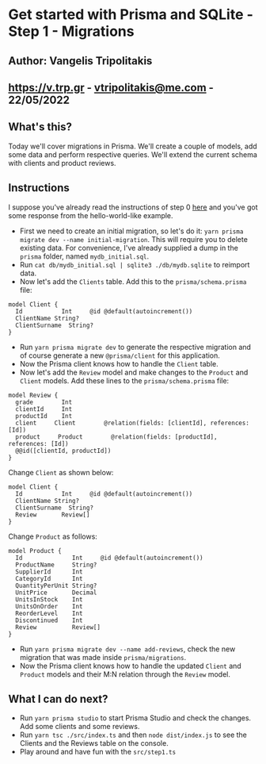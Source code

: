 # Get started with Prisma and SQLite - Step 1 - Migrations
## Author: Vangelis Tripolitakis
## https://v.trp.gr - vtripolitakis@me.com - 22/05/2022

## What's this?
Today we'll cover migrations in Prisma. We'll create a couple of models, add some data and
perform respective queries. We'll extend the current schema with clients and product reviews.

## Instructions

I suppose you've already read the instructions of step 0 [here](https://github.com/vtripolitakis/prisma-test#readme) and you've got some response from the hello-world-like example. 

- First we need to create an initial migration, so let's do it: `yarn prisma migrate dev --name initial-migration`. This will require you to delete existing data. For convenience, I've already supplied a dump in the `prisma` folder, named `mydb_initial.sql`. 
- Run `cat db/mydb_initial.sql | sqlite3 ./db/mydb.sqlite` to reimport data.
- Now let's add the `Clients` table. Add this to the `prisma/schema.prisma` file:

```
model Client {
  Id           Int     @id @default(autoincrement())
  ClientName String?
  ClientSurname  String?
}
```
- Run `yarn prisma migrate dev` to generate the respective migration and of course generate a new `@prisma/client` for this application.
- Now the Prisma client knows how to handle the `Client` table.
- Now let's add the `Review` model and make changes to the `Product` and `Client` models. Add these lines to the `prisma/schema.prisma` file:

```
model Review {
  grade        Int
  clientId     Int
  productId    Int
  client     Client        @relation(fields: [clientId], references: [Id])
  product     Product        @relation(fields: [productId], references: [Id])
  @@id([clientId, productId])
}

```
Change `Client` as shown below:
```
model Client {
  Id           Int     @id @default(autoincrement())
  ClientName String?
  ClientSurname  String?
  Review       Review[]
}
```
Change `Product` as follows:
```
model Product {
  Id              Int     @id @default(autoincrement())
  ProductName     String?
  SupplierId      Int
  CategoryId      Int
  QuantityPerUnit String?
  UnitPrice       Decimal
  UnitsInStock    Int
  UnitsOnOrder    Int
  ReorderLevel    Int
  Discontinued    Int
  Review          Review[]
}
```
- Run `yarn prisma migrate dev --name add-reviews`, check the new migration that was made inside `prisma/migrations`.
- Now the Prisma client knows how to handle the updated `Client` and `Product` models and their M:N relation through the `Review` model.

## What I can do next?
- Run `yarn prisma studio` to start Prisma Studio and check the changes. Add some clients and some reviews.
- Run `yarn tsc ./src/index.ts` and then `node dist/index.js` to see the Clients and the Reviews table on the console. 
- Play around and have fun with the `src/step1.ts`